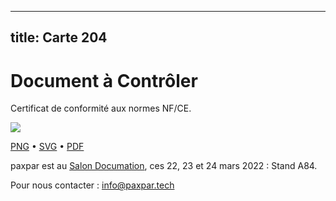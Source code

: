 
---
title: Carte 204
---

# Document à Contrôler

Certificat de conformité aux normes NF/CE.


![](https://media.paxpar.tech/ludi/card_204_recto.png)

[PNG](https://media.paxpar.tech/ludi/card_204_recto.png) • [SVG](https://media.paxpar.tech/ludi/card_204_recto.svg) • [PDF](https://media.paxpar.tech/ludi/card_204_recto.pdf)

paxpar est au [Salon Documation](https://www.documation.fr/info_societe/527/paxpartech.html), ces 22, 23 et 24 mars 2022 : Stand A84.

Pour nous contacter : info@paxpar.tech  


